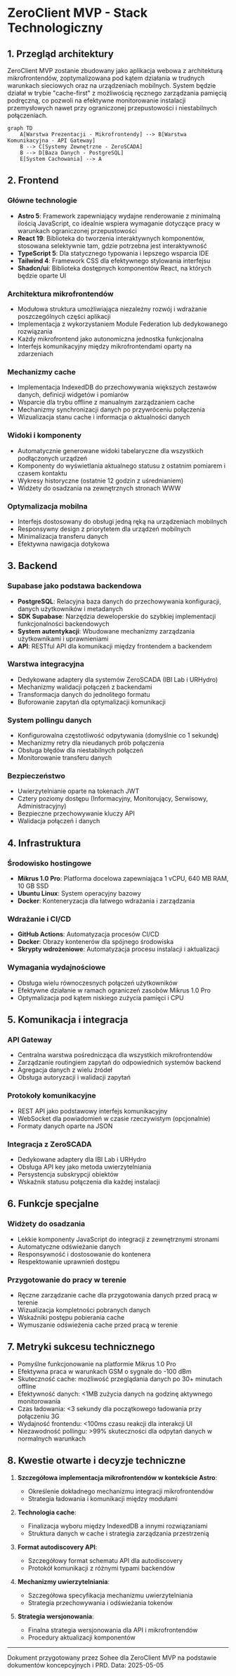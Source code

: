 # ZeroClient MVP - Stack Technologiczny

## 1. Przegląd architektury

ZeroClient MVP zostanie zbudowany jako aplikacja webowa z architekturą mikrofrontendów, zoptymalizowana pod kątem działania w trudnych warunkach sieciowych oraz na urządzeniach mobilnych. System będzie działał w trybie "cache-first" z możliwością ręcznego zarządzania pamięcią podręczną, co pozwoli na efektywne monitorowanie instalacji przemysłowych nawet przy ograniczonej przepustowości i niestabilnych połączeniach.

```mermaid
graph TD
    A[Warstwa Prezentacji - Mikrofrontendy] --> B[Warstwa Komunikacyjna - API Gateway]
    B --> C[Systemy Zewnętrzne - ZeroSCADA]
    B --> D[Baza Danych - PostgreSQL]
    E[System Cachowania] --> A
```

## 2. Frontend

### Główne technologie
- **Astro 5**: Framework zapewniający wydajne renderowanie z minimalną ilością JavaScript, co idealnie wspiera wymaganie dotyczące pracy w warunkach ograniczonej przepustowości
- **React 19**: Biblioteka do tworzenia interaktywnych komponentów, stosowana selektywnie tam, gdzie potrzebna jest interaktywność
- **TypeScript 5**: Dla statycznego typowania i lepszego wsparcia IDE
- **Tailwind 4**: Framework CSS dla efektywnego stylowania interfejsu
- **Shadcn/ui**: Biblioteka dostępnych komponentów React, na których będzie oparte UI

### Architektura mikrofrontendów
- Modułowa struktura umożliwiająca niezależny rozwój i wdrażanie poszczególnych części aplikacji
- Implementacja z wykorzystaniem Module Federation lub dedykowanego rozwiązania
- Każdy mikrofrontend jako autonomiczna jednostka funkcjonalna
- Interfejs komunikacyjny między mikrofrontendami oparty na zdarzeniach

### Mechanizmy cache
- Implementacja IndexedDB do przechowywania większych zestawów danych, definicji widgetów i pomiarów
- Wsparcie dla trybu offline z manualnym zarządzaniem cache
- Mechanizmy synchronizacji danych po przywróceniu połączenia
- Wizualizacja stanu cache i informacja o aktualności danych

### Widoki i komponenty
- Automatycznie generowane widoki tabelaryczne dla wszystkich podłączonych urządzeń
- Komponenty do wyświetlania aktualnego statusu z ostatnim pomiarem i czasem kontaktu
- Wykresy historyczne (ostatnie 12 godzin z uśrednianiem)
- Widżety do osadzania na zewnętrznych stronach WWW

### Optymalizacja mobilna
- Interfejs dostosowany do obsługi jedną ręką na urządzeniach mobilnych
- Responsywny design z priorytetem dla urządzeń mobilnych
- Minimalizacja transferu danych
- Efektywna nawigacja dotykowa

## 3. Backend

### Supabase jako podstawa backendowa
- **PostgreSQL**: Relacyjna baza danych do przechowywania konfiguracji, danych użytkowników i metadanych
- **SDK Supabase**: Narzędzia deweloperskie do szybkiej implementacji funkcjonalności backendowych
- **System autentykacji**: Wbudowane mechanizmy zarządzania użytkownikami i uprawnieniami
- **API**: RESTful API dla komunikacji między frontendem a backendem

### Warstwa integracyjna
- Dedykowane adaptery dla systemów ZeroSCADA (IBI Lab i URHydro)
- Mechanizmy walidacji połączeń z backendami
- Transformacja danych do jednolitego formatu
- Buforowanie zapytań dla optymalizacji komunikacji

### System pollingu danych
- Konfigurowalna częstotliwość odpytywania (domyślnie co 1 sekundę)
- Mechanizmy retry dla nieudanych prób połączenia
- Obsługa błędów dla niestabilnych połączeń
- Monitorowanie transferu danych

### Bezpieczeństwo
- Uwierzytelnianie oparte na tokenach JWT
- Cztery poziomy dostępu (Informacyjny, Monitorujący, Serwisowy, Administracyjny)
- Bezpieczne przechowywanie kluczy API
- Walidacja połączeń i danych

## 4. Infrastruktura

### Środowisko hostingowe
- **Mikrus 1.0 Pro**: Platforma docelowa zapewniająca 1 vCPU, 640 MB RAM, 10 GB SSD
- **Ubuntu Linux**: System operacyjny bazowy
- **Docker**: Konteneryzacja dla łatwego wdrażania i zarządzania

### Wdrażanie i CI/CD
- **GitHub Actions**: Automatyzacja procesów CI/CD
- **Docker**: Obrazy kontenerów dla spójnego środowiska
- **Skrypty wdrożeniowe**: Automatyzacja procesu instalacji i aktualizacji

### Wymagania wydajnościowe
- Obsługa wielu równoczesnych połączeń użytkowników
- Efektywne działanie w ramach ograniczeń zasobów Mikrus 1.0 Pro
- Optymalizacja pod kątem niskiego zużycia pamięci i CPU

## 5. Komunikacja i integracja

### API Gateway
- Centralna warstwa pośrednicząca dla wszystkich mikrofrontendów
- Zarządzanie routingiem zapytań do odpowiednich systemów backend
- Agregacja danych z wielu źródeł
- Obsługa autoryzacji i walidacji zapytań

### Protokoły komunikacyjne
- REST API jako podstawowy interfejs komunikacyjny
- WebSocket dla powiadomień w czasie rzeczywistym (opcjonalnie)
- Formaty danych oparte na JSON

### Integracja z ZeroSCADA
- Dedykowane adaptery dla IBI Lab i URHydro
- Obsługa API key jako metoda uwierzytelniania
- Persystencja subskrypcji obiektów
- Wskaźnik statusu połączenia dla każdej instalacji

## 6. Funkcje specjalne

### Widżety do osadzania
- Lekkie komponenty JavaScript do integracji z zewnętrznymi stronami
- Automatyczne odświeżanie danych
- Responsywność i dostosowanie do kontenera
- Respektowanie uprawnień dostępu

### Przygotowanie do pracy w terenie
- Ręczne zarządzanie cache dla przygotowania danych przed pracą w terenie
- Wizualizacja kompletności pobranych danych
- Wskaźniki postępu pobierania cache
- Wymuszanie odświeżenia cache przed pracą w terenie

## 7. Metryki sukcesu technicznego

- Pomyślne funkcjonowanie na platformie Mikrus 1.0 Pro
- Efektywna praca w warunkach GSM o sygnale do -100 dBm
- Skuteczność cache: możliwość przeglądania danych po 30+ minutach offline
- Efektywność danych: <1MB zużycia danych na godzinę aktywnego monitorowania
- Czas ładowania: <3 sekundy dla początkowego ładowania przy połączeniu 3G
- Wydajność frontendu: <100ms czasu reakcji dla interakcji UI
- Niezawodność pollingu: >99% skuteczności dla odpytań danych w normalnych warunkach

## 8. Kwestie otwarte i decyzje techniczne

1. **Szczegółowa implementacja mikrofrontendów w kontekście Astro**:
   - Określenie dokładnego mechanizmu integracji mikrofrontendów
   - Strategia ładowania i komunikacji między modułami

2. **Technologia cache**:
   - Finalizacja wyboru między IndexedDB a innymi rozwiązaniami
   - Struktura danych w cache i strategia zarządzania przestrzenią

3. **Format autodiscovery API**:
   - Szczegółowy format schematu API dla autodiscovery
   - Protokół komunikacji z różnymi typami backendów

4. **Mechanizmy uwierzytelniania**:
   - Szczegółowa specyfikacja mechanizmu uwierzytelniania
   - Strategia przechowywania i odświeżania tokenów

5. **Strategia wersjonowania**:
   - Finalna strategia wersjonowania dla API i mikrofrontendów
   - Procedury aktualizacji komponentów

---
Dokument przygotowany przez Sohee dla ZeroClient MVP na podstawie dokumentów koncepcyjnych i PRD. 
Data: 2025-05-05
